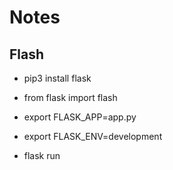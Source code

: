 # Notes


## Flash 
- pip3 install flask
- from flask import flash

- export FLASK_APP=app.py
- export FLASK_ENV=development

- flask run